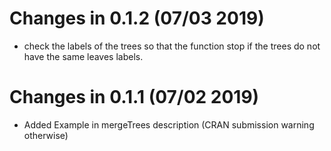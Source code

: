 # Changes in 0.1.2 (07/03 2019)

  - check the labels of the trees so that the function stop if the trees do not have the same leaves labels.

# Changes in 0.1.1 (07/02 2019)

  - Added Example in mergeTrees description (CRAN submission warning otherwise)
